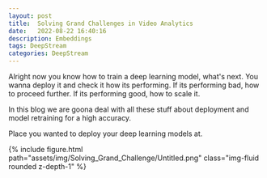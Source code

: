 ```yaml
---
layout: post
title:  Solving Grand Challenges in Video Analytics
date:   2022-08-22 16:40:16
description: Embeddings
tags: DeepStream
categories: DeepStream
---
```



Alright now you know how to train a deep learning model, what's next. You wanna deploy it and check it how its performing. If its performing bad, how to proceed further. If its performing good, how to scale it.

In this blog we are goona deal with all these stuff about deployment and model retraining for a high accuracy.


Place you wanted to deploy your deep learning models at.

<div class="row mt-3">
    <div class="col-sm mt-3 mt-md-0">
        {% include figure.html path="assets/img/Solving_Grand_Challenge/Untitled.png" class="img-fluid rounded z-depth-1" %}
    </div>
</div>